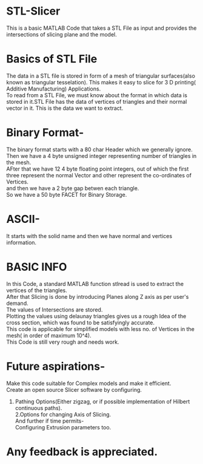 # STL-Slicer
This is a basic MATLAB Code that takes a STL File as input and provides the intersections of slicing plane and the model.<br />
# Basics of STL File
The data in a STL file is stored in form of a mesh of triangular surfaces(also known as triangular tesselation). This makes it easy to slice for 3 D printing( Additive Manufacturing) Applications.<br />
To read from a STL File, we must know about the format in which data is stored in it.STL File has the data of vertices of triangles and their normal vector in it. This is the data we want to extract.<br />
# Binary Format-
The binary format starts with a 80 char Header which we generally ignore.<br />
Then we have a 4 byte unsigned integer representing number of triangles in the mesh.<br />
AFter that we have 12 4 byte floating point integers, out of which the first three represent the normal Vector and other represent the co-ordinates of Vertices.<br />
and then we have a 2 byte gap betwen each triangle.<br />
So we have a 50 byte FACET for Binary Storage.<br />
# ASCII- 
It starts with the solid name and then we have normal and vertices information.<br />

# BASIC INFO
In this Code, a standard MATLAB function stlread is used to extract the vertices of the triangles.<br />
After that Slicing is done by introducing Planes along Z axis as per user's demand.<br />
The values of Intersections are stored.<br />
Plotting the values using delaunay triangles gives us a rough Idea of the cross section, which was found to be satisfyingly accurate.<br />
This code is applicable for simplified models with less no. of Vertices in the mesh( in order of maximum 10^4).<br />
This Code is still very rough and needs work.<br />
# Future aspirations-
Make this code suitable for Complex models and make it efficient.<br />
Create an open source Slicer software by configuring.<br />
1. Pathing Options(Either zigzag, or if possible implementation of Hilbert continuous paths).<br />
2.Options for changing Axis of Slicing.<br />
And further if time permits-<br />
Configuring Extrusion parameters too.<br />
# Any feedback is appreciated.<br />

